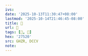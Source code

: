 ```yaml
---
ivs:
date: '2025-10-13T11:30:47+08:00'
lastmod: '2025-10-14T21:46:45-08:00'
title: 󰧇
url: 󰧇
tags: [𧔠, 𧔠]
hex: '27520'
src: GHZR, DCCV
note:
---
```

